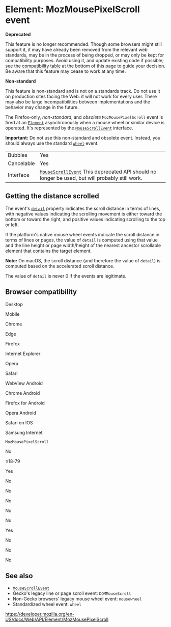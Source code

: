 # Element: MozMousePixelScroll event

**Deprecated**

This feature is no longer recommended. Though some browsers might still support it, it may have already been removed from the relevant web standards, may be in the process of being dropped, or may only be kept for compatibility purposes. Avoid using it, and update existing code if possible; see the [compatibility table](#browser_compatibility) at the bottom of this page to guide your decision. Be aware that this feature may cease to work at any time.

**Non-standard**

This feature is non-standard and is not on a standards track. Do not use it on production sites facing the Web: it will not work for every user. There may also be large incompatibilities between implementations and the behavior may change in the future.

The Firefox-only, _non-standard_, and _obsolete_ `MozMousePixelScroll` event is fired at an [`Element`](../element) asynchronously when a mouse wheel or similar device is operated. It's represented by the [`MouseScrollEvent`](../mousescrollevent) interface.

**Important:** Do not use this non-standard and obsolete event. Instead, you should always use the standard [`wheel`](wheel_event) event.

<table><tbody><tr class="odd"><td>Bubbles</td><td>Yes</td></tr><tr class="even"><td>Cancelable</td><td>Yes</td></tr><tr class="odd"><td>Interface</td><td><a href="../mousescrollevent"><code>MouseScrollEvent</code></a> <span class="icon deprecated" data-viewbox="0 0 100 100" data-xmlns="http://www.w3.org/2000/svg" data-role="img"> This deprecated API should no longer be used, but will probably still work. </span></td></tr></tbody></table>

## Getting the distance scrolled

The event's [`detail`](../uievent/detail) property indicates the scroll distance in terms of lines, with negative values indicating the scrolling movement is either toward the bottom or toward the right, and positive values indicating scrolling to the top or left.

If the platform's native mouse wheel events indicate the scroll distance in terms of lines or pages, the value of `detail` is computed using that value and the line height or page width/height of the nearest ancestor scrollable element that contains the target element.

**Note:** On macOS, the scroll distance (and therefore the value of `detail`) is computed based on the accelerated scroll distance.

The value of `detail` is never 0 if the events are legitimate.

## Browser compatibility

Desktop

Mobile

Chrome

Edge

Firefox

Internet Explorer

Opera

Safari

WebView Android

Chrome Android

Firefox for Android

Opera Android

Safari on IOS

Samsung Internet

`MozMousePixelScroll`

No

≤18-79

Yes

No

No

No

No

No

Yes

No

No

No

## See also

- [`MouseScrollEvent`](../mousescrollevent)
- Gecko's legacy line or page scroll event: `DOMMouseScroll`
- Non-Gecko browsers' legacy mouse wheel event: `mousewheel`
- Standardized wheel event: `wheel`

<a href="https://developer.mozilla.org/en-US/docs/Web/API/Element/MozMousePixelScroll" class="_attribution-link">https://developer.mozilla.org/en-US/docs/Web/API/Element/MozMousePixelScroll</a>

